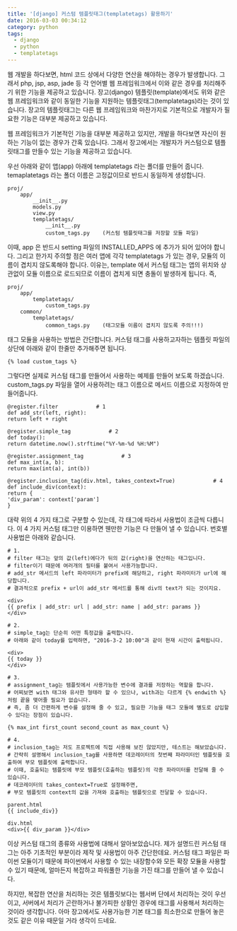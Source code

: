 ```yaml
---
title: '[django] 커스텀 템플릿태그(templatetags) 활용하기'
date: 2016-03-03 00:34:12
category: python
tags:
  - django
  - python
  - templatetags
---
```


웹 개발을 하다보면, html 코드 상에서 다양한 연산을 해야하는 경우가 발생합니다.
그래서 php, jsp, asp, jade 등 각 언어별 웹 프레임워크에서 이와 같은 경우를 처리해주기 위한 기능을 제공하고 있습니다.
장고(django) 템플릿(template)에서도 위와 같은 웹 프레임워크와 같이 동일한 기능을 지원하는 템플릿태그(templatetags)라는 것이 있습니다.
장고의 템플릿태그는 다른 웹 프레임워크와 마찬가지로 기본적으로 개발자가 필요한 기능은 대부분 제공하고 있습니다.

웹 프레임워크가 기본적인 기능을 대부분 제공하고 있지만, 개발을 하다보면 자신이 원하는 기능이 없는 경우가 간혹 있습니다.
그래서 장고에서는 개발자가 커스텀으로 템플릿태그를 만들수 있는 기능을 제공하고 있습니다.

우선 아래와 같이 앱(app) 아래에 templatetags 라는 폴더를 만들어 줍니다.
temaplatetags 라는 폴더 이름은 고정값이므로 반드시 동일하게 생성합니다.

```
proj/
	app/
		__init__.py
		models.py
		view.py
		templatetags/
			__init__.py
			custom_tags.py    (커스텀 템플릿태그를 저장할 모듈 파일)
```

이때, app 은 반드시 setting 파일의 INSTALLED_APPS 에 추가가 되어 있어야 합니다.
그리고 한가지 주의할 점은 여러 앱에 각각 templatetags 가 있는 경우, 모듈의 이름이 겹치지 않도록해야 합니다.
이유는, template 에서 커스텀 태그는 앱의 위치와 상관없이 모듈 이름으로 로드되므로 이름이 겹치게 되면 충돌이 발생하게 됩니다.
즉,

```
proj/
	app/
		templatetags/
			custom_tags.py
	common/
		templatetags/
			common_tags.py    (태그모듈 이름이 겹치지 않도록 주의!!!)
```

태그 모듈을 사용하는 방법은 간단합니다.
커스텀 태그를 사용하고자하는 템플릿 파일의 상단에 아래와 같이 한줄만 추가해주면 됩니다.

```
{% load custom_tags %}
```

그렇다면 실제로 커스텀 태그를 만들어서 사용하는 예제를 만들어 보도록 하겠습니다.
custom_tags.py 파일을 열어 사용하려는 태그 이름으로 메서드 이름으로 지정하여 만들어줍니다.

```
@register.filter            # 1
def add_str(left, right):
return left + right

@register.simple_tag            # 2
def today():
return datetime.now().strftime("%Y-%m-%d %H:%M")

@register.assignment_tag            # 3
def max_int(a, b):
return max(int(a), int(b))

@register.inclusion_tag(div.html, takes_context=True)            # 4
def include_div(context):
return {
'div_param': context['param']
}
```

대략 위의 4 가지 태그로 구분할 수 있는데, 각 태그에 따라서 사용법이 조금씩 다릅니다.
이 4 가지 커스텀 태그만 이용하면 웬만한 기능은 다 만들어 낼 수 있습니다.
번호별 사용법은 아래와 같습니다.

```
# 1.
# filter 태그는 앞의 값(left)에다가 뒤의 값(right)을 연산하는 태그입니다.
# filter이기 때문에 여러개의 필터를 붙여서 사용가능합니다.
# add_str 메서드의 left 파라미터가 prefix에 해당하고, right 파라미터가 url에 해당합니다.
# 결과적으로 prefix + url이 add_str 메서드를 통해 div의 text가 되는 것이지요.

<div>
{{ prefix | add_str: url | add_str: name | add_str: params }}
</div>

# 2.
# simple_tag는 단순히 어떤 특정값을 출력합니다.
# 아래와 같이 today를 입력하면, "2016-3-2 10:00"과 같이 현재 시간이 출력됩니다.

<div>
{{ today }}
</div>

# 3.
# assignment_tag는 템플릿에서 사용가능한 변수에 결과를 저장하는 역할을 합니다.
# 어찌보면 with 태그와 유사한 형태라 할 수 있으나, with과는 다르게 {% endwith %} 처럼 끝을 맺어줄 필요가 없습니다.
# 즉, 좀 더 간편하게 변수를 설정해 줄 수 있고, 필요한 기능을 태그 모듈에 별도로 삽입할 수 있다는 장점이 있습니다.

{% max_int first_count second_count as max_count %}

# 4.
# inclusion_tag는 저도 프로젝트에 직접 사용해 보진 않았지만, 테스트는 해보았습니다.
# 간략히 설명해서 inclusion_tag를 사용하면 데코레이터의 첫번째 파라미터인 템플릿을 호출하여 부모 템플릿에 출력합니다.
# 이때, 호출되는 템플릿에 부모 템플릿(호출하는 템플릿)의 각종 파라미터를 전달해 줄 수 있습니다.
# 데코레이터의 takes_context=True로 설정해주면,
# 부모 템플릿의 context의 값을 가져와 호출하는 템플릿으로 전달할 수 있습니다.

parent.html
{{ include_div}}

div.html
<div>{{ div_param }}</div>
```

이상 커스텀 태그의 종류와 사용법에 대해서 알아보았습니다.
제가 설명드린 커스텀 태그는 아주 기초적인 부분이라 제작 및 사용법이 아주 간단한데요.
커스텀 태그 파일은 파이썬 모듈이기 때문에 파이썬에서 사용할 수 있는 내장함수와 모든 확장 모듈을 사용할 수 있기 때문에,
얼마든지 복잡하고 파워풀한 기능을 가진 태그를 만들어 낼 수 있습니다.

하지만, 복잡한 연산을 처리하는 것은 템플릿보다는 웹서버 단에서 처리하는 것이 우선이고,
서버에서 처리가 곤란하거나 불가피한 상황인 경우에 태그를 사용해서 처리하는 것이라 생각합니다.
아마 장고에서도 사용가능한 기본 태그를 최소한으로 만들어 놓은 것도 같은 이유 때문일 거라 생각이 드네요.

